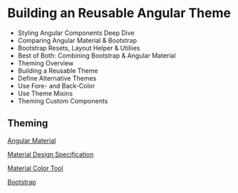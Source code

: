 # Building an Reusable Angular Theme

- Styling Angular Components Deep Dive
- Comparing Angular Material & Bootstrap
- Bootstrap Resets, Layout Helper & Utiliies
- Best of Both: Combining Bootstrap & Angular Material
- Theming Overview
- Building a Reusable Theme
- Define Alternative Themes
- Use Fore- and Back-Color
- Use Theme Mixins
- Theming Custom Components

## Theming

[Angular Material](https://material.angular.io/)

[Material Design Specification](https://material.io)

[Material Color Tool](https://material.io/tools/color/)

[Bootstrap](https://getbootstrap.com/)
